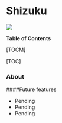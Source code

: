 # Shizuku

![](https://github.com/FlyingCat-X/Shizuku/raw/master/src/main/resources/img/Shizuku.png)

**Table of Contents**

[TOCM]

[TOC]

### About

####Future features

- Pending
- Pending
- Pending

